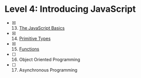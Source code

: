 # Level 4: Introducing JavaScript

- [x] 13. [The JavaScript Basics](./13-js-basics.md)
- [x] 14. [Primitive Types](./14-primitive-types.md)
- [x] 15. [Functions](./15-functions.md)
- [ ] 16. Object Oriented Programming
- [ ] 17. Asynchronous Programming
